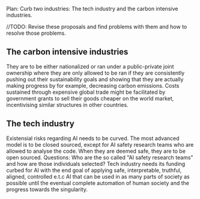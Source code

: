 

Plan: Curb two industries: The tech industry and the carbon intensive industries.

//TODO: Revise these proposals and find problems with them and how to resolve those problems. 

## The carbon intensive industries

They are to be either nationalized or ran under a public-private joint ownership where they are only allowed to be ran if they are consistently pushing out their sustainability goals and showing that they are actually making progress by for example, decreasing carbon emissions. Costs sustained through expensive global trade might be facilitated by government grants to sell their goods cheaper on the world market, incentivising similar structures in other countries. 


## The tech industry

Existensial risks regarding AI needs to be curved. The most advanced model is to be closed sourced, except for AI safety research teams who are allowed to analyse the code. When they are deemed safe, they are to be open sourced. 
Questions: Who are the so called "AI safety research teams" and how are those individuals selected?
Tech industry needs its funding curbed for AI with the end goal of applying safe, interpretable, truthful, aligned, controlled e.t.c AI that can be used in as many parts of society as possible until the eventual complete automation of human society and the progress towards the singularity. 




